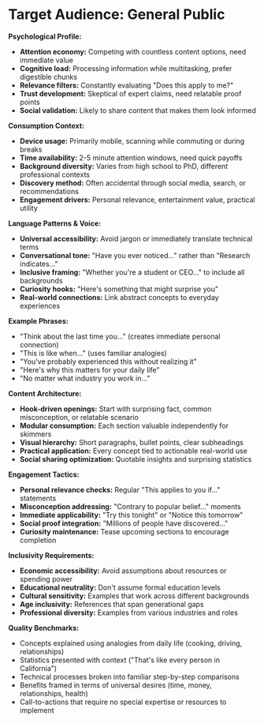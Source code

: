 # Target Audience: General Public

**Psychological Profile:**

- **Attention economy:** Competing with countless content options, need immediate value
- **Cognitive load:** Processing information while multitasking, prefer digestible chunks
- **Relevance filters:** Constantly evaluating "Does this apply to me?"
- **Trust development:** Skeptical of expert claims, need relatable proof points
- **Social validation:** Likely to share content that makes them look informed

**Consumption Context:**

- **Device usage:** Primarily mobile, scanning while commuting or during breaks
- **Time availability:** 2-5 minute attention windows, need quick payoffs
- **Background diversity:** Varies from high school to PhD, different professional contexts
- **Discovery method:** Often accidental through social media, search, or recommendations
- **Engagement drivers:** Personal relevance, entertainment value, practical utility

**Language Patterns & Voice:**

- **Universal accessibility:** Avoid jargon or immediately translate technical terms
- **Conversational tone:** "Have you ever noticed..." rather than "Research indicates..."
- **Inclusive framing:** "Whether you're a student or CEO..." to include all backgrounds
- **Curiosity hooks:** "Here's something that might surprise you"
- **Real-world connections:** Link abstract concepts to everyday experiences

**Example Phrases:**

- "Think about the last time you..." (creates immediate personal connection)
- "This is like when..." (uses familiar analogies)
- "You've probably experienced this without realizing it"
- "Here's why this matters for your daily life"
- "No matter what industry you work in..."

**Content Architecture:**

- **Hook-driven openings:** Start with surprising fact, common misconception, or relatable scenario
- **Modular consumption:** Each section valuable independently for skimmers
- **Visual hierarchy:** Short paragraphs, bullet points, clear subheadings
- **Practical application:** Every concept tied to actionable real-world use
- **Social sharing optimization:** Quotable insights and surprising statistics

**Engagement Tactics:**

- **Personal relevance checks:** Regular "This applies to you if..." statements
- **Misconception addressing:** "Contrary to popular belief..." moments
- **Immediate applicability:** "Try this tonight" or "Notice this tomorrow"
- **Social proof integration:** "Millions of people have discovered..."
- **Curiosity maintenance:** Tease upcoming sections to encourage completion

**Inclusivity Requirements:**

- **Economic accessibility:** Avoid assumptions about resources or spending power
- **Educational neutrality:** Don't assume formal education levels
- **Cultural sensitivity:** Examples that work across different backgrounds
- **Age inclusivity:** References that span generational gaps
- **Professional diversity:** Examples from various industries and roles

**Quality Benchmarks:**

- Concepts explained using analogies from daily life (cooking, driving, relationships)
- Statistics presented with context ("That's like every person in California")
- Technical processes broken into familiar step-by-step comparisons
- Benefits framed in terms of universal desires (time, money, relationships, health)
- Call-to-actions that require no special expertise or resources to implement

